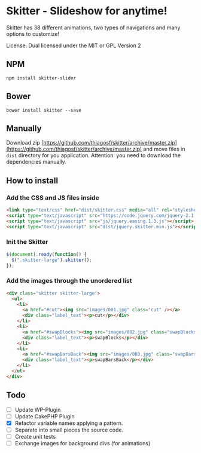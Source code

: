 # Skitter - Slideshow for anytime!

Skitter has 38 different animations, two types of navigations and many options to customize!

License: Dual licensed under the MIT or GPL Version 2 

## NPM

`npm install skitter-slider`

## Bower 

`bower install skitter --save`

## Manually

Download zip [https://github.com/thiagosf/skitter/archive/master.zip](https://github.com/thiagosf/skitter/archive/master.zip) and move files in `dist` directory for you application. Attention: you need to download the dependencies manually.

## How to install

### Add the CSS and JS files inside <head>

```html
<link type="text/css" href="dist/skitter.css" media="all" rel="stylesheet" />
<script type="text/javascript" src="https://code.jquery.com/jquery-2.1.1.min.js"></script>
<script type="text/javascript" src="js/jquery.easing.1.3.js"></script>
<script type="text/javascript" src="dist/jquery.skitter.min.js"></script>
```

### Init the Skitter

```javascript
$(document).ready(function() {
  $(".skitter-large").skitter();
});
```

### Add the images through the unordered list

```html
<div class="skitter skitter-large">
  <ul>
    <li>
      <a href="#cut"><img src="images/001.jpg" class="cut" /></a>
      <div class="label_text"><p>cut</p></div>
    </li>
    <li>
      <a href="#swapBlocks"><img src="images/002.jpg" class="swapBlocks" /></a>
      <div class="label_text"><p>swapBlocks</p></div>
    </li>
    <li>
      <a href="#swapBarsBack"><img src="images/003.jpg" class="swapBarsBack" /></a>
      <div class="label_text"><p>swapBarsBack</p></div>
    </li>
  </ul>
</div>
```

## Todo

- [ ] Update WP-Plugin
- [ ] Update CakePHP Plugin
- [x] Refactor variable names applying a pattern.
- [ ] Separate into small pieces the source code.
- [ ] Create unit tests
- [ ] Exchange images for background divs (for animations)
